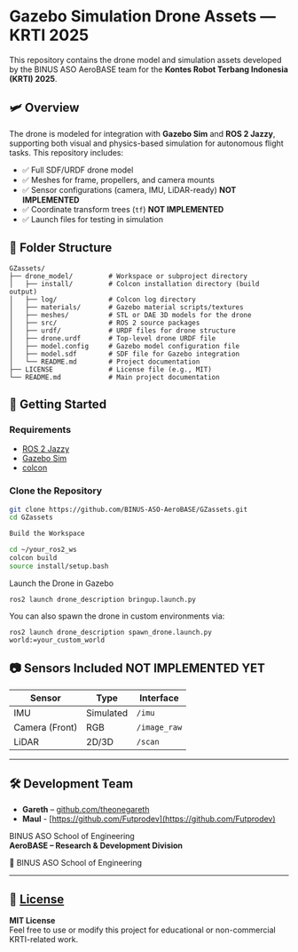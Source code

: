 # Gazebo Simulation Drone Assets — KRTI 2025

This repository contains the drone model and simulation assets developed by the BINUS ASO AeroBASE team for the **Kontes Robot Terbang Indonesia (KRTI) 2025**.

## 🛩️ Overview

The drone is modeled for integration with **Gazebo Sim** and **ROS 2 Jazzy**, supporting both visual and physics-based simulation for autonomous flight tasks. This repository includes:

- ✅ Full SDF/URDF drone model
- ✅ Meshes for frame, propellers, and camera mounts
- ✅ Sensor configurations (camera, IMU, LiDAR-ready) **NOT IMPLEMENTED**
- ✅ Coordinate transform trees (`tf`) **NOT IMPLEMENTED**
- ✅ Launch files for testing in simulation

## 📁 Folder Structure

```plaintext
GZassets/
├── drone_model/         # Workspace or subproject directory
│   ├── install/         # Colcon installation directory (build output)
│   ├── log/             # Colcon log directory
│   ├── materials/       # Gazebo material scripts/textures
│   ├── meshes/          # STL or DAE 3D models for the drone
│   ├── src/             # ROS 2 source packages
│   ├── urdf/            # URDF files for drone structure
│   ├── drone.urdf       # Top-level drone URDF file
│   ├── model.config     # Gazebo model configuration file
│   ├── model.sdf        # SDF file for Gazebo integration
│   └── README.md        # Project documentation
├── LICENSE              # License file (e.g., MIT)
└── README.md            # Main project documentation
```


## 🚀 Getting Started

### Requirements

- [ROS 2 Jazzy](https://docs.ros.org/en/jazzy/index.html)
- [Gazebo Sim](https://gazebosim.org/)
- [colcon](https://docs.ros.org/en/rolling/Tutorials/Colcon-Tutorial.html)

### Clone the Repository

```bash
git clone https://github.com/BINUS-ASO-AeroBASE/GZassets.git
cd GZassets

Build the Workspace

cd ~/your_ros2_ws
colcon build
source install/setup.bash
```
Launch the Drone in Gazebo
```
ros2 launch drone_description bringup.launch.py
```
You can also spawn the drone in custom environments via:
```
ros2 launch drone_description spawn_drone.launch.py world:=your_custom_world
```


## 📷 Sensors Included **NOT IMPLEMENTED YET**

| Sensor         | Type      | Interface     |
|----------------|-----------|---------------|
| IMU            | Simulated | `/imu`        |
| Camera (Front) | RGB       | `/image_raw`  |
| LiDAR          | 2D/3D     | `/scan`       |

---

## 🛠️ Development Team

- **Gareth** – [github.com/theonegareth](https://github.com/theonegareth)
- **Maul** - [https://github.com/Futprodev](https://github.com/Futprodev)

BINUS ASO School of Engineering  
**AeroBASE – Research & Development Division**  

📍 BINUS ASO School of Engineering

---

## 📄 [License](LICENSE)

**MIT License**  
Feel free to use or modify this project for educational or non-commercial KRTI-related work.

